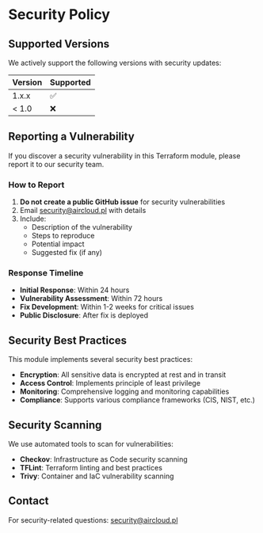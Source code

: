 # Security Policy

## Supported Versions

We actively support the following versions with security updates:

| Version | Supported          |
| ------- | ------------------ |
| 1.x.x   | :white_check_mark: |
| < 1.0   | :x:                |

## Reporting a Vulnerability

If you discover a security vulnerability in this Terraform module, please report it to our security team.

### How to Report

1. **Do not create a public GitHub issue** for security vulnerabilities
2. Email security@aircloud.pl with details
3. Include:
   - Description of the vulnerability
   - Steps to reproduce
   - Potential impact
   - Suggested fix (if any)

### Response Timeline

- **Initial Response**: Within 24 hours
- **Vulnerability Assessment**: Within 72 hours
- **Fix Development**: Within 1-2 weeks for critical issues
- **Public Disclosure**: After fix is deployed

## Security Best Practices

This module implements several security best practices:

- **Encryption**: All sensitive data is encrypted at rest and in transit
- **Access Control**: Implements principle of least privilege
- **Monitoring**: Comprehensive logging and monitoring capabilities
- **Compliance**: Supports various compliance frameworks (CIS, NIST, etc.)

## Security Scanning

We use automated tools to scan for vulnerabilities:

- **Checkov**: Infrastructure as Code security scanning
- **TFLint**: Terraform linting and best practices
- **Trivy**: Container and IaC vulnerability scanning

## Contact

For security-related questions: security@aircloud.pl

